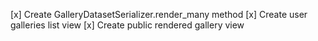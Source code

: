 [x] Create GalleryDatasetSerializer.render_many method
[x] Create user galleries list view
[x] Create public rendered gallery view
